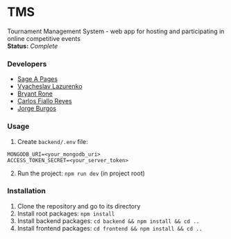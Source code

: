 # TMS

Tournament Management System - web app for hosting and participating in online competitive events  
**Status:** _Complete_


### Developers

- [Sage A Pages](https://github.com/sagepages) 
- [Vyacheslav Lazurenko](https://github.com/SlavLazurenko)
- [Bryant Rone](https://github.com/bryfry2)
- [Carlos Fiallo Reyes](https://github.com/carly96)
- [Jorge Burgos](https://github.com/Jburg0304)

### Usage
1. Create `backend/.env` file:
```
MONGODB_URI=<your_mongodb_uri>
ACCESS_TOKEN_SECRET=<your_server_token>
```
2. Run the project: `npm run dev` (in project root)

### Installation
1. Clone the repository and go to its directory
2. Install root packages: `npm install`
3. Install backend packages: `cd backend && npm install && cd ..`
4. Install frontend packages: `cd frontend && npm install && cd ..`
